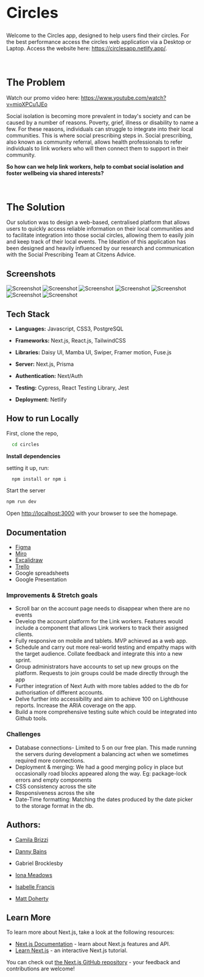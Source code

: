 <b><h1 style="font-style: bold; font-size: 40px;">Circles</h1></b>

Welcome to the Circles app, designed to help users find their circles. For the best performance access the circles web application via a Desktop or Laptop. Access the website here: https://circlesapp.netlify.app/.


<br/><h1 style="font-style: bold; font-size: 25px;">The Problem</h1>

Watch our promo video here: https://www.youtube.com/watch?v=mioXPCu1JEo

Social isolation is becoming more prevalent in today's society and can be caused by a number of reasons.  Poverty, grief, illness or disability to name a few. For these reasons, individuals can struggle to integrate into their local communities. This is where social prescribing steps in. Social prescribing, also known as community referral, allows health professionals to refer individuals to link workers who will then connect them to support in their community. 

**So how can we help link workers, help to combat social isolation and foster wellbeing via shared interests?**

<br/><h1 style="font-style: bold; font-size: 25px;">The Solution</h1>

Our solution was to design a web-based, centralised platform that allows users to quickly access reliable information on their local communities and to facilitate integration into those social circles, allowing them to easily join and keep track of their local events. The Ideation of this application has been designed and heavily influenced by our research and communication with the Social Prescribing Team at Citzens Advice. 


## Screenshots 

![Screenshot](/circles/public/images/homescreenshot.png)
![Screenshot](/circles/public/images/helpscreenshoot.png)
![Screenshot](/circles/public/images/signinscreenshot.png)
![Screenshot](/circles/public/images/groupsscreenshot.png)
![Screenshot](/circles/public/images/accountscreenshot.png)
![Screenshot](/circles/public/images/conactscreenshot.png)
![Screenshot](/circles/public/images/faqscreenshot.png)




## Tech Stack

- **Languages:** Javascript, CSS3, PostgreSQL

- **Frameworks:** Next.js, React.js, TailwindCSS

- **Libraries:** Daisy UI, Mamba UI, Swiper, Framer motion, Fuse.js

- **Server:** Next.js, Prisma

- **Authentication:** Next/Auth

- **Testing:** Cypress, React Testing Library, Jest

- **Deployment:** Netlify 


## How to run Locally

First, clone the repo,

```bash
  cd circles
```

**Install dependencies** 

setting it up, run:

```bash
  npm install or npm i
```

Start the server

```bash
npm run dev
```




Open [http://localhost:3000](http://localhost:3000) with your browser to see the homepage.</br>


## Documentation

- [Figma](https://www.figma.com/file/5LxoxkXd8TX23JeYynXC8W/Untitled?node-id=0%3A1&t=k7QRcaKyMFDbISQr-0)
- [Miro](https://miro.com/app/board/uXjVP12KJHY=/)
- [Excalidraw](https://excalidraw.com/#room=53e6ab962b6b000fab16,J32pqtFo4XtF4sVgZ0v4uw)
- [Trello](https://trello.com/b/sEcoz1SA/silver-surfers)
- Google spreadsheets
- Google Presentation 

### Improvements & Stretch goals

- Scroll bar on the account page needs to disappear when there are no events 
- Develop the account platform for the Link workers. Features would include a component that allows Link workers to track their assigned clients.
- Fully responsive on mobile and tablets. MVP achieved as a web app.
- Schedule and carry out more real-world testing and empathy maps with the target audience. Collate feedback and integrate this into a new sprint.
- Group administrators have accounts to set up new groups on the platform. Requests to join groups could be made directly through the app
- Further integration of Next Auth with more tables added to the db for authorisation of different accounts.
- Delve further into accessibility and aim to achieve 100 on Lighthouse reports. Increase the ARIA coverage on the app.
- Build a more comprehensive testing suite which could be integrated into Github tools.





### Challenges
- Database connections- Limited to 5 on our free plan. This made running the servers during development a balancing act when we sometimes required more connections.
- Deployment & merging: We had a good merging policy in place but occasionally road blocks appeared along the way. Eg: package-lock errors and empty components
- CSS consistency across the site
- Responsiveness across the site 
- Date-Time formatting: Matching the dates produced by the date picker to the storage format in the db. 








## Authors:

- [Camila Brizzi](https://github.com/sea-breezy)

- [Danny Bains](https://github.com/DannyBains2)

- Gabriel Brocklesby

- [Iona Meadows](https://github.com/ionajosephine)

- [Isabelle Francis](https://github.com/B2ella)

- [Matt Doherty](https://github.com/matt190589/matt190589)



## Learn More

To learn more about Next.js, take a look at the following resources:

- [Next.js Documentation](https://nextjs.org/docs) - learn about Next.js features and API.
- [Learn Next.js](https://nextjs.org/learn) - an interactive Next.js tutorial.

You can check out [the Next.js GitHub repository](https://github.com/vercel/next.js/) - your feedback and contributions are welcome!
